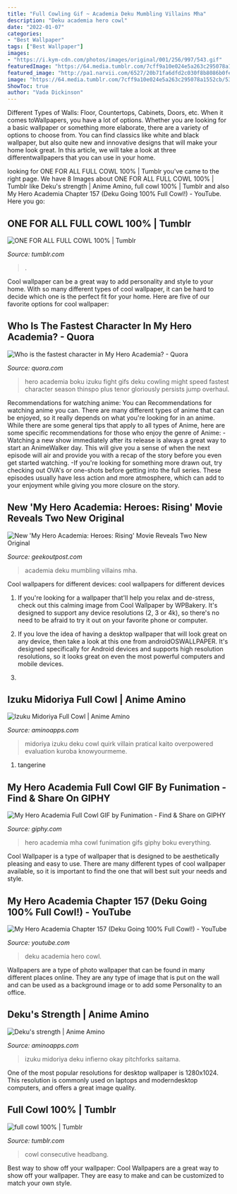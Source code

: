 ```yaml
---
title: "Full Cowling Gif ~ Academia Deku Mumbling Villains Mha"
description: "Deku academia hero cowl"
date: "2022-01-07"
categories:
- "Best Wallpaper"
tags: ["Best Wallpaper"]
images:
- "https://i.kym-cdn.com/photos/images/original/001/256/997/543.gif"
featuredImage: "https://64.media.tumblr.com/7cff9a10e024e5a263c295078a1552cb/530d086ff1431a6b-bd/s500x750/054b04ba82d412b5811c13b82950a4acec1fe986.gifv"
featured_image: "http://pa1.narvii.com/6527/20b71fa6dfd2c030f8b8086b0fe88fc052a83889_00.gif"
image: "https://64.media.tumblr.com/7cff9a10e024e5a263c295078a1552cb/530d086ff1431a6b-bd/s500x750/054b04ba82d412b5811c13b82950a4acec1fe986.gifv"
ShowToc: true
author: "Vada Dickinson"
---
```



Different Types of Walls: Floor, Countertops, Cabinets, Doors, etc.
When it comes toWallpapers, you have a lot of options. Whether you are looking for a basic wallpaper or something more elaborate, there are a variety of options to choose from. You can find classics like white and black wallpaper, but also quite new and innovative designs that will make your home look great. In this article, we will take a look at three differentwallpapers that you can use in your home.

	

		
looking for ONE FOR ALL FULL COWL 100% | Tumblr you've came to the right page. We have 8 Images about ONE FOR ALL FULL COWL 100% | Tumblr like Deku&#039;s strength | Anime Amino, full cowl 100% | Tumblr and also My Hero Academia Chapter 157 (Deku Going 100% Full Cowl!) - YouTube. Here you go:
		
    
## ONE FOR ALL FULL COWL 100% | Tumblr

<img loading=lazy src="https://64.media.tumblr.com/7cff9a10e024e5a263c295078a1552cb/530d086ff1431a6b-bd/s500x750/054b04ba82d412b5811c13b82950a4acec1fe986.gifv" onerror="this.onerror=null;this.src='https://tse2.mm.bing.net/th?id=OIP.5TSkLY5bFiYKLyahUKxIWAHaD1&amp;pid=15.1';" alt="ONE FOR ALL FULL COWL 100% | Tumblr">

_Source: tumblr.com_

>. 

	

Cool wallpaper can be a great way to add personality and style to your home. With so many different types of cool wallpaper, it can be hard to decide which one is the perfect fit for your home. Here are five of our favorite options for cool wallpaper: 

    
## Who Is The Fastest Character In My Hero Academia? - Quora

<img loading=lazy src="https://qph.fs.quoracdn.net/main-qimg-10477322af04cf6f0a46972a16017391" onerror="this.onerror=null;this.src='https://tse2.mm.bing.net/th?id=OIP.EEdzIq8Ez28KRpcqFgFzkQAAAA&amp;pid=15.1';" alt="Who is the fastest character in My Hero Academia? - Quora">

_Source: quora.com_

>hero academia boku izuku fight gifs deku cowling might speed fastest character season thinspo plus tenor gloriously persists jump overhaul. 

	

Recommendations for watching anime: You can
Recommendations for watching anime you can. There are many different types of anime that can be enjoyed, so it really depends on what you're looking for in an anime. While there are some general tips that apply to all types of Anime, here are some specific recommendations for those who enjoy the genre of Anime: 
-Watching a new show immediately after its release is always a great way to start an AnimeWalker day. This will give you a sense of when the next episode will air and provide you with a recap of the story before you even get started watching. 
-If you're looking for something more drawn out, try checking out OVA's or one-shots before getting into the full series. These episodes usually have less action and more atmosphere, which can add to your enjoyment while giving you more closure on the story.

    
## New &#039;My Hero Academia: Heroes: Rising&#039; Movie Reveals Two New Original

<img loading=lazy src="https://i.kym-cdn.com/photos/images/original/001/256/997/543.gif" onerror="this.onerror=null;this.src='https://tse4.mm.bing.net/th?id=OIP.an3XdejqeXrrhxfxl9oZDgAAAA&amp;pid=15.1';" alt="New &#039;My Hero Academia: Heroes: Rising&#039; Movie Reveals Two New Original">

_Source: geekoutpost.com_

>academia deku mumbling villains mha. 

	

Cool wallpapers for different devices:
cool wallpapers for different devices 

1. If you're looking for a wallpaper that'll help you relax and de-stress, check out this calming image from Cool Wallpaper by WPBakery. It's designed to support any device resolutions (2, 3 or 4k), so there's no need to be afraid to try it out on your favorite phone or computer.

2. If you love the idea of having a desktop wallpaper that will look great on any device, then take a look at this one from androidOSWALLPAPER. It's designed specifically for Android devices and supports high resolution resolutions, so it looks great on even the most powerful computers and mobile devices.

3.

    
## Izuku Midoriya Full Cowl | Anime Amino

<img loading=lazy src="http://pa1.narvii.com/6527/20b71fa6dfd2c030f8b8086b0fe88fc052a83889_00.gif" onerror="this.onerror=null;this.src='https://tse3.mm.bing.net/th?id=OIP._D5W7ZqcRANnb50Dxt9a4wAAAA&amp;pid=15.1';" alt="Izuku Midoriya Full Cowl | Anime Amino">

_Source: aminoapps.com_

>midoriya izuku deku cowl quirk villain pratical kaito overpowered evaluation kuroba knowyourmeme. 

	

1. tangerine 

    
## My Hero Academia Full Cowl GIF By Funimation - Find &amp; Share On GIPHY

<img loading=lazy src="https://media.giphy.com/media/qqDKOx7o7pwzu/giphy.gif" onerror="this.onerror=null;this.src='https://tse4.mm.bing.net/th?id=OIP.mkg1RGejPxCSGQh8q_hS2wHaEG&amp;pid=15.1';" alt="My Hero Academia Full Cowl GIF by Funimation - Find &amp; Share on GIPHY">

_Source: giphy.com_

>hero academia mha cowl funimation gifs giphy boku everything. 

	

Cool Wallpaper is a type of wallpaper that is designed to be aesthetically pleasing and easy to use. There are many different types of cool wallpaper available, so it is important to find the one that will best suit your needs and style.

    
## My Hero Academia Chapter 157 (Deku Going 100% Full Cowl!) - YouTube

<img loading=lazy src="https://i.ytimg.com/vi/3lBxjpB7uGw/maxresdefault.jpg" onerror="this.onerror=null;this.src='https://tse1.mm.bing.net/th?id=OIP.93h96kTcbBsK2u4YihbsIgHaEK&amp;pid=15.1';" alt="My Hero Academia Chapter 157 (Deku Going 100% Full Cowl!) - YouTube">

_Source: youtube.com_

>deku academia hero cowl. 

	



Wallpapers are a type of photo wallpaper that can be found in many different places online. They are any type of image that is put on the wall and can be used as a background image or to add some Personality to an office.

    
## Deku&#039;s Strength | Anime Amino

<img loading=lazy src="https://pa1.narvii.com/6772/733e1dff96b92c6bae1c02a61e28aba2d7b1fa09_hq.gif" onerror="this.onerror=null;this.src='https://tse4.mm.bing.net/th?id=OIP.OOsKWyfaxFBqSTpL1zM2-gAAAA&amp;pid=15.1';" alt="Deku&#039;s strength | Anime Amino">

_Source: aminoapps.com_

>izuku midoriya deku infierno okay pitchforks saitama. 

	

One of the most popular resolutions for desktop wallpaper is 1280x1024. This resolution is commonly used on laptops and moderndesktop computers, and offers a great image quality.

    
## Full Cowl 100% | Tumblr

<img loading=lazy src="https://66.media.tumblr.com/3b250f58027e6be1e84786a33ae63d4c/b535a58f2a7f259e-8a/s500x750/7760a2bc6b6ec64c28a415956fa7cdd7465d9317.gifv" onerror="this.onerror=null;this.src='https://tse3.mm.bing.net/th?id=OIP.FvPcQoyE87E0KcRot4qwAAHaEK&amp;pid=15.1';" alt="full cowl 100% | Tumblr">

_Source: tumblr.com_

>cowl consecutive headbang. 

	

Best way to show off your wallpaper:
Cool Wallpapers are a great way to show off your wallpaper. They are easy to make and can be customized to match your own style.


